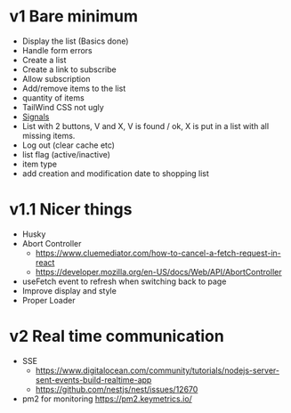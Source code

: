 # v1 Bare minimum

- Display the list (Basics done)
- Handle form errors
- Create a list
- Create a link to subscribe
- Allow subscription
- Add/remove items to the list
- quantity of items
- TailWind CSS not ugly
- [Signals](https://preactjs.com/guide/v10/signals/)
- List with 2 buttons, V and X, V is found / ok, X is put in a list with all missing items.
- Log out (clear cache etc)
- list flag (active/inactive)
- item type
- add creation and modification date to shopping list

# v1.1 Nicer things

- Husky
- Abort Controller
    - https://www.cluemediator.com/how-to-cancel-a-fetch-request-in-react
    - https://developer.mozilla.org/en-US/docs/Web/API/AbortController
- useFetch event to refresh when switching back to page
- Improve display and style
- Proper Loader

# v2 Real time communication

- SSE
    - https://www.digitalocean.com/community/tutorials/nodejs-server-sent-events-build-realtime-app
    - https://github.com/nestjs/nest/issues/12670
- pm2 for monitoring https://pm2.keymetrics.io/
